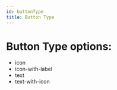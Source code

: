 ```yaml
---
id: buttonType
title: Button Type
---
```


# Button Type options:
 - icon
 - icon-with-label
 - text
 - text-with-icon

